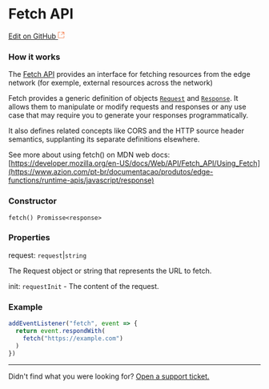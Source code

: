 # Fetch **API**

[Edit on GitHub <svg width="14" height="14" xmlns="http://www.w3.org/2000/svg"><g fill="none" stroke="#F3652B"><path d="M4.81.71H.672v11.43H12.1V8.001" stroke-width=".8"/><path d="M6.87.786h5.155V5.94M6.31 6.5L12.026.786"/></g></svg>](https://github.com/aziontech/docs_en/edit/master/edge-functions/runtime-apis/javascript/fetch/index.md)

### How it works

The [Fetch API](https://developer.mozilla.org/en-US/docs/Web/API/Fetch_API) provides an interface for fetching resources from the edge network (for exemple, external resources across the network)

Fetch provides a generic definition of objects [`Request`](https://developer.mozilla.org/pt-BR/docs/Web/API/Request) and [`Response`](https://developer.mozilla.org/pt-BR/docs/Web/API/Response). It allows them to manipulate or modify requests and responses or any use case that may require you to generate your responses programmatically.

It also defines related concepts like CORS and the HTTP source header semantics, supplanting its separate definitions elsewhere.

See more about using fetch() on MDN web docs: [https://developer.mozilla.org/en-US/docs/Web/API/Fetch_API/Using_Fetch](https://www.azion.com/pt-br/documentacao/produtos/edge-functions/runtime-apis/javascript/response)

### Constructor 

`fetch() Promisse<response>`

### Properties

request: `request`|`string`

The Request object or string that represents the URL to fetch.

init: `requestInit`  - The content of the request. 

### Example

~~~javascript
addEventListener("fetch", event => {
  return event.respondWith(
    fetch("https://example.com")
  )
})
~~~



---

Didn't find what you were looking for? [Open a support ticket.](https://tickets.azion.com/)

